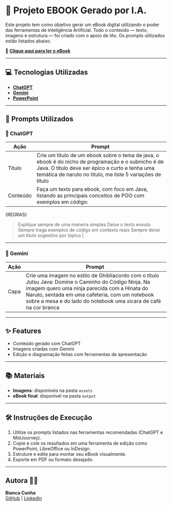 # 📘 Projeto EBOOK Gerado por I.A.

Este projeto tem como objetivo gerar um eBook digital utilizando o poder das ferramentas de Inteligência Artificial. Todo o conteúdo — texto, imagens e estrutura — foi criado com o apoio de IAs. Os prompts utilizados estão listados abaixo.

📕 **[Clique aqui para ler o eBook](https://github.com/bia-cunha/prompt-create-ebook/blob/main/E-book%20-%20Java%20Kage.pdf)**

---

## 💻 Tecnologias Utilizadas

- **[ChatGPT](https://chatgpt.com/)**
- **[Gemini](https://gemini.google.com/)**
- **[PowerPoint]()** 

---

## 🧠 Prompts Utilizados

### 📄 ChatGPT

| Ação      | Prompt                                                                                                     |
|-----------|------------------------------------------------------------------------------------------------------------|
| Título    | Crie um titulo de um ebook sobre o tema de java, o ebook é do nicho de programação e o subnicho é de Java. O titulo deve ser épico e curto e tenha uma temática de naruto no titulo, me liste 5 variações de titulo |
| Conteúdo  | Faça um texto para ebook, com foco em Java, listando as principais conceitos de POO com exemplos em código:

{REGRAS}
> Explique sempre de uma maneira simples
> Deixe o texto enxuto
> Sempre traga exemplos de código em contexto reais
> Sempre deixe um titulo sugestivo por tópico |

---

### 🎨 Gemini

| Ação      | Prompt                                                                                      |
|-----------|---------------------------------------------------------------------------------------------|
| Capa      | Crie uma imagem no estilo de Ghibliacordo com o titulo Jutsu Java: Domine o Caminho do Código Ninja. Na imagem quero uma ninja parecida com a Hinata do Naruto, sentada em uma cafeteria, com um notebook sobre a mesa e do lado do notebook uma xicara de café na cor branca    |

---

## ✨ Features

- Conteúdo gerado com ChatGPT
- Imagens criadas com Gemini
- Edição e diagramação feitas com ferramentas de apresentação

---

## 📚 Materiais

- **Imagens**: disponíveis na pasta `assets`
- **eBook final**: disponível na pasta `output`

---

## 🛠️ Instruções de Execução

1. Utilize os prompts listados nas ferramentas recomendadas (ChatGPT e MidJourney).
2. Copie e cole os resultados em uma ferramenta de edição como PowerPoint, LibreOffice ou InDesign.
3. Estruture e edite para montar seu eBook visualmente.
4. Exporte em PDF ou formato desejado.

---

##  Autora 👩‍💻 

**Bianca Cunha**  
[GitHub](https://github.com/bia-cunha) | [LinkedIn](https://www.linkedin.com/in/bianca-cunha-silva/) 
